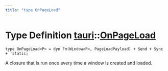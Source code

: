 ```yaml
---
title: "type.OnPageLoad"
---
```


# Type Definition [tauri](/docs/api/rust/tauri/index.html)::​[OnPageLoad](/docs/api/rust/tauri/)

    type OnPageLoad<P> = dyn Fn(Window<P>, PageLoadPayload) + Send + Sync + 'static;

A closure that is run once every time a window is created and loaded.
